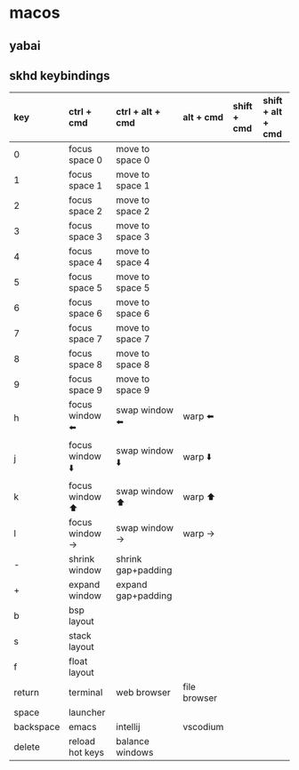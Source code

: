 # macos 

## yabai

## skhd keybindings

| key           | ctrl + cmd         | ctrl + alt + cmd     | alt + cmd           | shift + cmd         | shift + alt + cmd   |
| :------------ | :----------------- | :------------------- | :------------------ | :------------------ | :------------------ |
| 0             | focus space 0      | move to space 0      |                     |                     |                     |
| 1             | focus space 1      | move to space 1      |                     |                     |                     |
| 2             | focus space 2      | move to space 2      |                     |                     |                     |
| 3             | focus space 3      | move to space 3      |                     |                     |                     |
| 4             | focus space 4      | move to space 4      |                     |                     |                     |
| 5             | focus space 5      | move to space 5      |                     |                     |                     |
| 6             | focus space 6      | move to space 6      |                     |                     |                     |
| 7             | focus space 7      | move to space 7      |                     |                     |                     |
| 8             | focus space 8      | move to space 8      |                     |                     |                     |
| 9             | focus space 9      | move to space 9      |                     |                     |                     |
| h             | focus window ⬅️     | swap window ⬅️        | warp ⬅️              |                     |                     |
| j             | focus window ⬇️     | swap window ⬇️        | warp ⬇️              |                     |                     |
| k             | focus window ⬆️     | swap window ⬆️        | warp ⬆️              |                     |                     |
| l             | focus window ->    | swap window ->       | warp ->             |                     |                     |
| -             | shrink window      | shrink gap+padding   |                     |                     |                     |
| +             | expand window      | expand gap+padding   |                     |                     |                     |
| b             | bsp layout         |                      |                     |                     |                     |
| s             | stack layout       |                      |                     |                     |                     |
| f             | float layout       |                      |                     |                     |                     |
| return        | terminal           | web browser          | file browser        |                     |                     |
| space         | launcher           |                      |                     |                     |                     |
| backspace     | emacs              | intellij             | vscodium            |                     |                     |
| delete        | reload hot keys    | balance windows      |                     |                     |                     |


